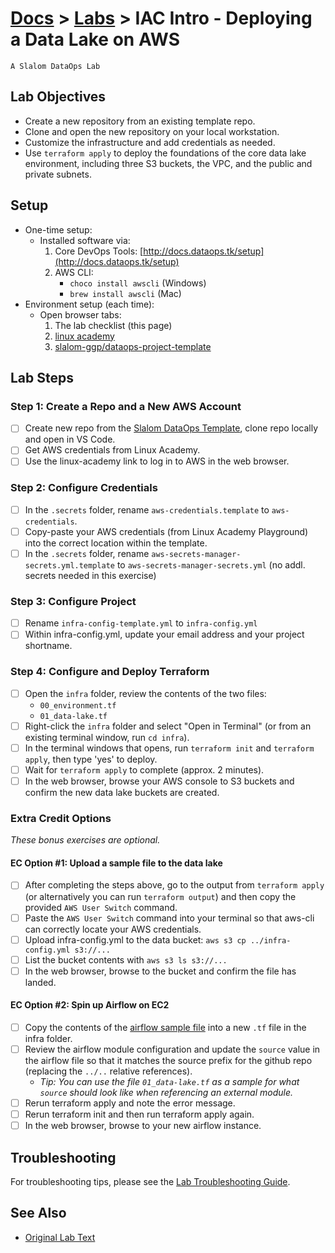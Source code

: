 # [Docs](../README.md) > [Labs](./index.md) > **IAC Intro - Deploying a Data Lake on AWS**

`A Slalom DataOps Lab`

## Lab Objectives

- Create a new repository from an existing template repo.
- Clone and open the new repository on your local workstation.
- Customize the infrastructure and add credentials as needed.
- Use `terraform apply` to deploy the foundations of the core data lake environment, including three S3 buckets, the VPC, and the public and private subnets.

## Setup

- One-time setup:
  - Installed software via:
    1. Core DevOps Tools: [http://docs.dataops.tk/setup](http://docs.dataops.tk/setup)
    2. AWS CLI:
        - `choco install awscli` (Windows)
        - `brew install awscli` (Mac)
- Environment setup (each time):
  - Open browser tabs:
    1. The lab checklist (this page)
    2. [linux academy](https://app.linuxacademy.com/dashboard)
    3. [slalom-ggp/dataops-project-template](https://github.com/slalom-ggp/dataops-project-template)

## Lab Steps

### Step 1: Create a Repo and a New AWS Account

- [ ] Create new repo from the [Slalom DataOps Template](https://github.com/slalom-ggp/dataops-project-template), clone repo locally and open in VS Code.
- [ ] Get AWS credentials from Linux Academy.
- [ ] Use the linux-academy link to log in to AWS in the web browser.

### Step 2: Configure Credentials

- [ ] In the `.secrets` folder, rename `aws-credentials.template` to `aws-credentials`.
- [ ] Copy-paste your AWS credentials (from Linux Academy Playground) into the correct location within the template.
- [ ] In the `.secrets` folder, rename `aws-secrets-manager-secrets.yml.template` to `aws-secrets-manager-secrets.yml` (no addl. secrets needed in this exercise)

### Step 3: Configure Project

- [ ] Rename `infra-config-template.yml` to `infra-config.yml`
- [ ] Within infra-config.yml, update your email address and your project shortname.

### Step 4: Configure and Deploy Terraform

- [ ] Open the `infra` folder, review the contents of the two files:
  - `00_environment.tf`
  - `01_data-lake.tf`
- [ ] Right-click the `infra` folder and select "Open in Terminal" (or from an existing terminal window, run `cd infra`).
- [ ] In the terminal windows that opens, run `terraform init` and `terraform apply`, then type 'yes' to deploy.
- [ ] Wait for `terraform apply` to complete (approx. 2 minutes).
- [ ] In the web browser, browse your AWS console to S3 buckets and confirm the new data lake buckets are created.

### Extra Credit Options

_These bonus exercises are optional._

#### EC Option #1: Upload a sample file to the data lake

- [ ] After completing the steps above, go to the output from `terraform apply` (or alternatively you can run `terraform output`) and then copy the provided `AWS User Switch` command.
- [ ] Paste the `AWS User Switch` command into your terminal so that aws-cli can correctly locate your AWS credentials.
- [ ] Upload infra-config.yml to the data bucket: `aws s3 cp ../infra-config.yml s3://...`
- [ ] List the bucket contents with `aws s3 ls s3://...`
- [ ] In the web browser, browse to the bucket and confirm the file has landed.

#### EC Option #2: Spin up Airflow on EC2

- [ ] Copy the contents of the [airflow sample file](https://github.com/slalom-ggp/dataops-infra/blob/master/samples/airflow-on-aws/02_airflow.tf) into a new `.tf` file in the infra folder.
- [ ] Review the airflow module configuration and update the `source` value in the airflow file so that it matches the source prefix for the github repo (replacing the `../..` relative references).
  - _Tip: You can use the file `01_data-lake.tf` as a sample for what `source` should look like when referencing an external module._
- [ ] Rerun terraform apply and note the error message.
- [ ] Rerun terraform init and then run terraform apply again.
- [ ] In the web browser, browse to your new airflow instance.

## Troubleshooting

For troubleshooting tips, please see the [Lab Troubleshooting Guide](troubleshooting.md).

## See Also

- [Original Lab Text](https://github.com/slalom-ggp/dataops-infra/issues/85)
